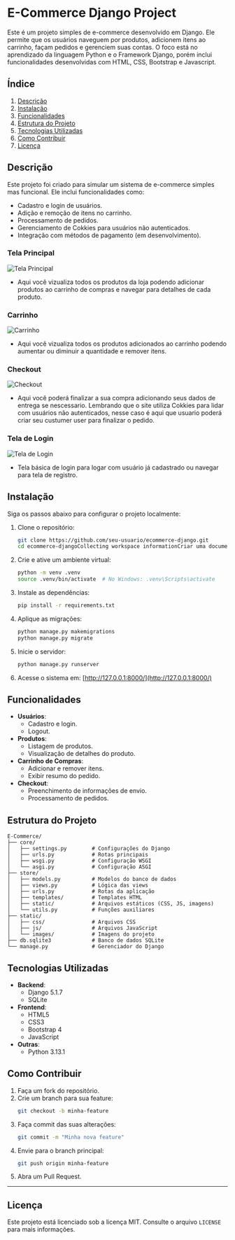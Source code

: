 # E-Commerce Django Project

Este é um projeto simples de e-commerce desenvolvido em Django. Ele permite que os usuários naveguem por produtos, adicionem itens ao carrinho, façam pedidos e gerenciem suas contas. O foco está no aprendizado da linguagem Python e o Framework Django, porém inclui funcionalidades desenvolvidas com HTML, CSS, Bootstrap e Javascript.

## Índice

1. [Descrição](#descrição)
2. [Instalação](#instalação)
3. [Funcionalidades](#funcionalidades)
4. [Estrutura do Projeto](#estrutura-do-projeto)
5. [Tecnologias Utilizadas](#tecnologias-utilizadas)
6. [Como Contribuir](#como-contribuir)
7. [Licença](#licença)

## Descrição

Este projeto foi criado para simular um sistema de e-commerce simples mas funcional.  Ele inclui funcionalidades como:

- Cadastro e login de usuários.
- Adição e remoção de itens no carrinho.
- Processamento de pedidos.
- Gerenciamento de Cokkies para usuários não autenticados. 
- Integração com métodos de pagamento (em desenvolvimento).

### Tela Principal
![Tela Principal](static/imgProject/telaPrincipal.PNG)
- Aqui você vizualiza todos os produtos da loja podendo adicionar produtos ao carrinho de compras e navegar para detalhes de cada produto.

### Carrinho
![Carrinho](static/imgProject/Cart.PNG)
- Aqui você vizualiza todos os produtos adicionados ao carrinho podendo aumentar ou diminuir a quantidade e remover itens.

### Checkout
![Checkout](static/imgProject/Checkout.PNG)
- Aqui você poderá finalizar a sua compra adicionando seus dados de entrega se nescessario. Lembrando que o site utiliza Cokkies para lidar com usuários não autenticados, nesse caso é aqui que usuario poderá criar seu custumer user para finalizar o pedido.

### Tela de Login
![Tela de Login](static/imgProject/login.PNG)
- Tela básica de login para logar com usuário já cadastrado ou navegar para tela de registro.


## Instalação

Siga os passos abaixo para configurar o projeto localmente:

1. Clone o repositório:
   ```bash
   git clone https://github.com/seu-usuario/ecommerce-django.git
   cd ecommerce-djangoCollecting workspace informationCriar uma documentação para o seu projeto é uma ótima ideia para facilitar a manutenção e o entendimento do sistema. Aqui está um guia para criar uma documentação básica e bem estruturada para o seu projeto Django.

2. Crie e ative um ambiente virtual:
   ```bash
   python -m venv .venv
   source .venv/bin/activate  # No Windows: .venv\Scripts\activate
   ```

3. Instale as dependências:
   ```bash
   pip install -r requirements.txt
   ```

4. Aplique as migrações:
   ```bash
   python manage.py makemigrations
   python manage.py migrate
   ```

5. Inicie o servidor:
   ```bash
   python manage.py runserver
   ```

6. Acesse o sistema em: [http://127.0.0.1:8000/](http://127.0.0.1:8000/)


## Funcionalidades

- **Usuários**:
  - Cadastro e login.
  - Logout.
- **Produtos**:
  - Listagem de produtos.
  - Visualização de detalhes do produto.
- **Carrinho de Compras**:
  - Adicionar e remover itens.
  - Exibir resumo do pedido.
- **Checkout**:
  - Preenchimento de informações de envio.
  - Processamento de pedidos.


## Estrutura do Projeto

```
E-Commerce/
├── core/
│   ├── settings.py        # Configurações do Django
│   ├── urls.py            # Rotas principais
│   ├── wsgi.py            # Configuração WSGI
│   └── asgi.py            # Configuração ASGI
├── store/
│   ├── models.py          # Modelos do banco de dados
│   ├── views.py           # Lógica das views
│   ├── urls.py            # Rotas da aplicação
│   ├── templates/         # Templates HTML
│   ├── static/            # Arquivos estáticos (CSS, JS, imagens)
│   └── utils.py           # Funções auxiliares
├── static/
│   ├── css/               # Arquivos CSS
│   ├── js/                # Arquivos JavaScript
│   └── images/            # Imagens do projeto
├── db.sqlite3             # Banco de dados SQLite
└── manage.py              # Gerenciador do Django
```

## Tecnologias Utilizadas

- **Backend**:
  - Django 5.1.7
  - SQLite
- **Frontend**:
  - HTML5
  - CSS3
  - Bootstrap 4
  - JavaScript
- **Outras**:
  - Python 3.13.1


## Como Contribuir

1. Faça um fork do repositório.
2. Crie um branch para sua feature:
   ```bash
   git checkout -b minha-feature
   ```
3. Faça commit das suas alterações:
   ```bash
   git commit -m "Minha nova feature"
   ```
4. Envie para o branch principal:
   ```bash
   git push origin minha-feature
   ```
5. Abra um Pull Request.

---

## Licença

Este projeto está licenciado sob a licença MIT. Consulte o arquivo `LICENSE` para mais informações.

